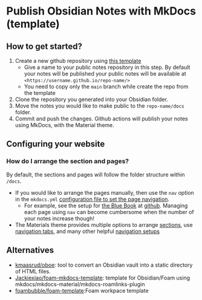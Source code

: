 # Publish Obsidian Notes with MkDocs (template)

## How to get started?

1. Create a new github repository using [this template](https://github.com/jobindj/obsidian-mkdocs/generate)
    - Give a name to your public notes repository in this step. By default your notes will be published your public notes will be available at `<https://username.github.io/repo-name/>`
    - You need to copy only the `main` branch while create the repo from the template
2. Clone the repository you generated into your Obsidian folder.
3. Move the notes you would like to make public to the `repo-name/docs` folder.
4. Commit and push the changes. Github actions will publish your notes using MkDocs, with the Material theme. 

## Configuring your website

### How do I arrange the section and pages?

By default, the sections and pages will follow the folder structure within `/docs`. 
- If you would like to arrange the pages manually, then use the `nav` option in the `mkdocs.yml` [configuration file to set the page navigation](https://www.mkdocs.org/#adding-pages).
    - For example, see the setup for [the Blue Book](https://lyz-code.github.io/blue-book/) at [github](https://github.com/lyz-code/blue-book/blob/master/mkdocs.yml). Managing each page using `nav` can become cumbersome when the number of your notes increase though!
- The Materials theme provides multiple options to arrange [sections](https://squidfunk.github.io/mkdocs-material/setup/setting-up-navigation/#navigation-sections), use [navigation tabs](https://squidfunk.github.io/mkdocs-material/setup/setting-up-navigation/#navigation-tabs), and many other helpful [navigation setups](https://squidfunk.github.io/mkdocs-material/setup/setting-up-navigation/)

## Alternatives

- [kmaasrud/oboe](https://github.com/kmaasrud/oboe): tool to convert an Obsidian vault into a static directory of HTML files.
- [Jackiexiao/foam-mkdocs-template](https://github.com/Jackiexiao/foam-mkdocs-template): template for Obsidian/Foam using mkdocs/mkdocs-material/mkdocs-roamlinks-plugin
- [foambubble/foam-template](https://github.com/foambubble/foam-template):Foam workpace template